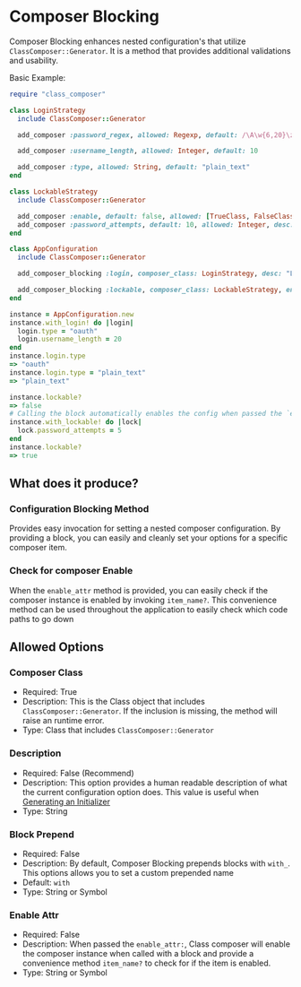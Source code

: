 # Composer Blocking

Composer Blocking enhances nested configuration's that utilize `ClassComposer::Generator`. It is a method that provides additional validations and usability.

Basic Example:
```ruby
require "class_composer"

class LoginStrategy
  include ClassComposer::Generator

  add_composer :password_regex, allowed: Regexp, default: /\A\w{6,20}\z/, desc: "Password must include valid characters between 6 and 20 in length"

  add_composer :username_length, allowed: Integer, default: 10

  add_composer :type, allowed: String, default: "plain_text"
end

class LockableStrategy
  include ClassComposer::Generator

  add_composer :enable, default: false, allowed: [TrueClass, FalseClass], desc: "By default Lockable Strategy is disabled."
  add_composer :password_attempts, default: 10, allowed: Integer, desc: "Max password attempts before the account is locked"
end

class AppConfiguration
  include ClassComposer::Generator

  add_composer_blocking :login, composer_class: LoginStrategy, desc: "Login Strategy for my Application"

  add_composer_blocking :lockable, composer_class: LockableStrategy, enable_attr: :enable, desc: "Lock Strategy for my Application. By default this is disabled"
end

instance = AppConfiguration.new
instance.with_login! do |login|
  login.type = "oauth"
  login.username_length = 20
end
instance.login.type
=> "oauth"
instance.login.type = "plain_text"
=> "plain_text"

instance.lockable?
=> false
# Calling the block automatically enables the config when passed the `enable_attr`
instance.with_lockable! do |lock|
  lock.password_attempts = 5
end
instance.lockable?
=> true
```

## What does it produce?
### Configuration Blocking Method
Provides easy invocation for setting a nested composer configuration. By providing a block, you can easily and cleanly set your options for a specific composer item.

### Check for composer Enable
When the `enable_attr` method is provided, you can easily check if the composer instance is enabled by invoking `item_name?`. This convenience method can be used throughout the application to easily check which code paths to go down

## Allowed Options

### Composer Class
- Required: True
- Description: This is the Class object that includes `ClassComposer::Generator`. If the inclusion is missing, the method will raise an runtime error.
- Type: Class that includes `ClassComposer::Generator`

### Description
- Required: False (Recommend)
- Description: This option provides a human readable description of what the current configuration option does. This value is useful when [Generating an Initializer](generating_initializer.md)
- Type: String

### Block Prepend
- Required: False
- Description: By default, Composer Blocking prepends blocks with `with_`. This options allows you to set a custom prepended name
- Default: `with`
- Type: String or Symbol

### Enable Attr
- Required: False
- Description: When passed the `enable_attr:`, Class composer will enable the composer instance when called with a block and provide a convenience method `item_name?` to check for if the item is enabled.
- Type: String or Symbol


